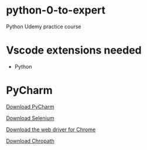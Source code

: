 # python-0-to-expert
Python Udemy practice course

# Vscode extensions needed

+ Python

# PyCharm

[Download PyCharm](https://www.jetbrains.com/es-es/pycharm/download/download-thanks.html?platform=windows&code=PCC)

[Download Selenium](https://pypi.org/project/selenium/)

[Download the web driver for Chrome](https://chromedriver.chromium.org/downloads)

[Download Chropath](https://chrome.google.com/webstore/detail/chropath/ljngjbnaijcbncmcnjfhigebomdlkcjo?hl=es)

